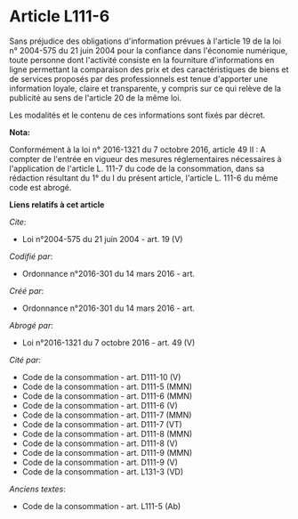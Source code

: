 # Article L111-6

Sans préjudice des obligations d'information prévues à l'article 19 de la loi n° 2004-575 du 21 juin 2004 pour la confiance
dans l'économie numérique, toute personne dont l'activité consiste en la fourniture d'informations en ligne permettant la
comparaison des prix et des caractéristiques de biens et de services proposés par des professionnels est tenue d'apporter une
information loyale, claire et transparente, y compris sur ce qui relève de la publicité au sens de l'article 20 de la même
loi.

Les modalités et le contenu de ces informations sont fixés par décret.

**Nota:**

Conformément à la loi n° 2016-1321 du 7 octobre 2016, article 49 II : A compter de l'entrée en vigueur des mesures
réglementaires nécessaires à l'application de l'article L. 111-7 du code de la consommation, dans sa rédaction résultant du
1° du I du présent article, l'article L. 111-6 du même code est abrogé.

**Liens relatifs à cet article**

_Cite_:

  - Loi n°2004-575 du 21 juin 2004 - art. 19 (V)

_Codifié par_:

  - Ordonnance n°2016-301 du 14 mars 2016 - art.

_Créé par_:

  - Ordonnance n°2016-301 du 14 mars 2016 - art.

_Abrogé par_:

  - Loi n°2016-1321 du 7 octobre 2016 - art. 49 (V)

_Cité par_:

  - Code de la consommation - art. D111-10 (V)
  - Code de la consommation - art. D111-5 (MMN)
  - Code de la consommation - art. D111-6 (MMN)
  - Code de la consommation - art. D111-6 (V)
  - Code de la consommation - art. D111-7 (MMN)
  - Code de la consommation - art. D111-7 (VT)
  - Code de la consommation - art. D111-8 (MMN)
  - Code de la consommation - art. D111-8 (V)
  - Code de la consommation - art. D111-9 (MMN)
  - Code de la consommation - art. D111-9 (V)
  - Code de la consommation - art. L131-3 (VD)

_Anciens textes_:

  - Code de la consommation - art. L111-5 (Ab)
